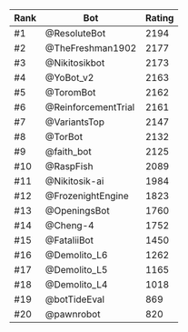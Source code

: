 Rank|Bot|Rating
---|---|---
#1|@ResoluteBot|2194
#2|@TheFreshman1902|2177
#3|@Nikitosikbot|2173
#4|@YoBot_v2|2163
#5|@ToromBot|2162
#6|@ReinforcementTrial|2161
#7|@VariantsTop|2147
#8|@TorBot|2132
#9|@faith_bot|2125
#10|@RaspFish|2089
#11|@Nikitosik-ai|1984
#12|@FrozenightEngine|1823
#13|@OpeningsBot|1760
#14|@Cheng-4|1752
#15|@FataliiBot|1450
#16|@Demolito_L6|1262
#17|@Demolito_L5|1165
#18|@Demolito_L4|1018
#19|@botTideEval|869
#20|@pawnrobot|820
